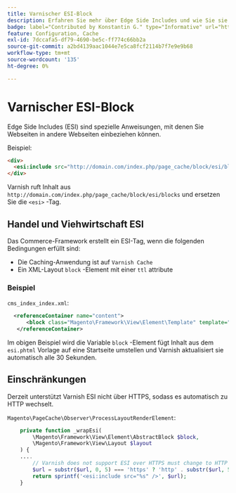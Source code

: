 ```yaml
---
title: Varnischer ESI-Block
description: Erfahren Sie mehr über Edge Side Includes und wie Sie sie zum Einbetten von Webseiten verwenden können.
badge: label="Contributed by Konstantin G." type="Informative" url="https://github.com/goivvy" tooltip="Konstantin G."
feature: Configuration, Cache
exl-id: 7dccafa5-df79-4690-be5c-ff774c66bb2a
source-git-commit: a2bd4139aac1044e7e5ca8fcf2114b7f7e9e9b68
workflow-type: tm+mt
source-wordcount: '135'
ht-degree: 0%

---
```


# Varnischer ESI-Block

Edge Side Includes (ESI) sind spezielle Anweisungen, mit denen Sie Webseiten in andere Webseiten einbeziehen können.

Beispiel:

```html
<div>
  <esi:include src="http://domain.com/index.php/page_cache/block/esi/blocks"/>
</div>
```

Varnish ruft Inhalt aus `http://domain.com/index.php/page_cache/block/esi/blocks` und ersetzen Sie die `<esi>` -Tag.

## Handel und Viehwirtschaft ESI

Das Commerce-Framework erstellt ein ESI-Tag, wenn die folgenden Bedingungen erfüllt sind:

- Die Caching-Anwendung ist auf `Varnish Cache`
- Ein XML-Layout `block` -Element mit einer `ttl` attribute

### Beispiel

`cms_index_index.xml`:

```xml
  <referenceContainer name="content">
      <block class="Magento\Framework\View\Element\Template" template="Magento_Paypal::esi.phtml" ttl="30"/>
   </referenceContainer>
```

Im obigen Beispiel wird die Variable `block` -Element fügt Inhalt aus dem `esi.phtml` Vorlage auf eine Startseite umstellen und Varnish aktualisiert sie automatisch alle 30 Sekunden.

## Einschränkungen

Derzeit unterstützt Varnish ESI nicht über HTTPS, sodass es automatisch zu HTTP wechselt.

`Magento\PageCache\Observer\ProcessLayoutRenderElement`:

```php
    private function _wrapEsi(
        \Magento\Framework\View\Element\AbstractBlock $block,
        \Magento\Framework\View\Layout $layout
    ) {
    ....
        // Varnish does not support ESI over HTTPS must change to HTTP
        $url = substr($url, 0, 5) === 'https' ? 'http' . substr($url, 5) : $url;
        return sprintf('<esi:include src="%s" />', $url);
    }
```
